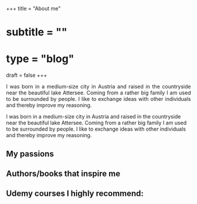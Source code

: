 +++
title = "About me"
# subtitle = ""
# type = "blog"
draft = false
+++
<p style='text-align: justify;'>I was born in a medium-size city in Austria and raised in the countryside near the beautiful lake Attersee. Coming from a rather big family I am used to be surrounded by people. I like to exchange ideas with other individuals and thereby improve my reasoning. </p>

I was born in a medium-size city in Austria and raised in the countryside near the beautiful lake Attersee. Coming from a rather big family I am used to be surrounded by people. I like to exchange ideas with other individuals and thereby improve my reasoning. 



## My passions




## Authors/books that inspire me




## Udemy courses I highly recommend:



